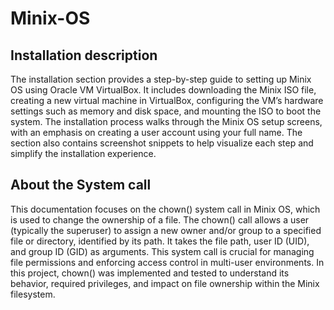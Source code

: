 # Minix-OS 
## Installation description
The installation section provides a step-by-step guide to setting up Minix OS using Oracle VM VirtualBox. It includes downloading the Minix ISO file, creating a new virtual machine in VirtualBox, configuring the VM’s hardware settings such as memory and disk space, and mounting the ISO to boot the system. The installation process walks through the Minix OS setup screens, with an emphasis on creating a user account using your full name. The section also contains screenshot snippets to help visualize each step and simplify the installation experience.
## About the System call 
This documentation focuses on the chown() system call in Minix OS, which is used to change the ownership of a file. The chown() call allows a user (typically the superuser) to assign a new owner and/or group to a specified file or directory, identified by its path. It takes the file path, user ID (UID), and group ID (GID) as arguments. This system call is crucial for managing file permissions and enforcing access control in multi-user environments. In this project, chown() was implemented and tested to understand its behavior, required privileges, and impact on file ownership within the Minix filesystem.






